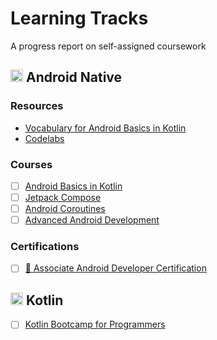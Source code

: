 # Learning Tracks

A progress report on self-assigned coursework

## <img src="https://www.freepngimg.com/download/android/58505-system-application-operating-logo-android-software.png" width="20" height="20"> Android Native

### Resources

-  [Vocabulary for Android Basics in Kotlin](https://developer.android.com/courses/android-basics-kotlin/android-basics-kotlin-vocab)
-  [Codelabs](https://codelabs.developers.google.com/?cat=android)

### Courses

- [ ] [Android Basics in Kotlin](courses/android-native--google--android-basics-in-kotlin.md)
- [ ] [Jetpack Compose](courses/android-native--google--jetpack-compose.md)
- [ ] [Android Coroutines](courses/android-native--android-native--google--android-coroutines.md)
- [ ] [Advanced Android Development](courses/android-native--google--advanced-android-development.md)

### Certifications

- [ ] [🏅 Associate Android Developer Certification](https://developers.google.com/certification/associate-android-developer)

## <img src="https://upload.wikimedia.org/wikipedia/commons/thumb/0/06/Kotlin_Icon.svg/1200px-Kotlin_Icon.svg.png" width="20" height="20"> Kotlin


- [ ] [Kotlin Bootcamp for Programmers](courses/kotlin--google--kotlin-bootcamp-for-programmers.md)